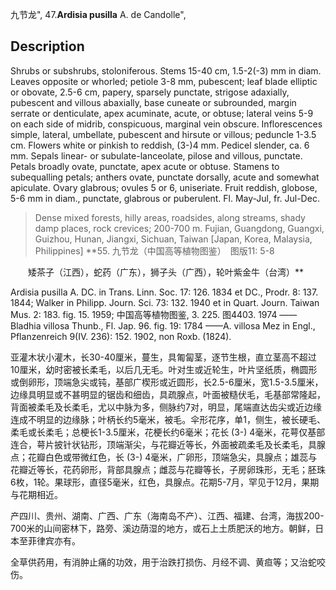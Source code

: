 九节龙",
47.**Ardisia pusilla** A. de Candolle",

## Description
Shrubs or subshrubs, stoloniferous. Stems 15-40 cm, 1.5-2(-3) mm in diam. Leaves opposite or whorled; petiole 3-8 mm, pubescent; leaf blade elliptic or obovate, 2.5-6 cm, papery, sparsely punctate, strigose adaxially, pubescent and villous abaxially, base cuneate or subrounded, margin serrate or denticulate, apex acuminate, acute, or obtuse; lateral veins 5-9 on each side of midrib, conspicuous, marginal vein obscure. Inflorescences simple, lateral, umbellate, pubescent and hirsute or villous; peduncle 1-3.5 cm. Flowers white or pinkish to reddish, (3-)4 mm. Pedicel slender, ca. 6 mm. Sepals linear- or subulate-lanceolate, pilose and villous, punctate. Petals broadly ovate, punctate, apex acute or obtuse. Stamens to subequalling petals; anthers ovate, punctate dorsally, acute and somewhat apiculate. Ovary glabrous; ovules 5 or 6, uniseriate. Fruit reddish, globose, 5-6 mm in diam., punctate, glabrous or puberulent. Fl. May-Jul, fr. Jul-Dec.

> Dense mixed forests, hilly areas, roadsides, along streams, shady damp places, rock crevices; 200-700 m. Fujian, Guangdong, Guangxi, Guizhou, Hunan, Jiangxi, Sichuan, Taiwan [Japan, Korea, Malaysia, Philippines]
**55. 九节龙（中国高等植物图鉴）　图版11: 5-8
<p style='text-indent:28px'>矮茶子（江西），蛇药（广东），狮子头（广西），轮叶紫金牛（台湾）**

Ardisia pusilla A. DC. in Trans. Linn. Soc. 17: 126. 1834 et DC., Prodr. 8: 137. 1844; Walker in Philipp. Journ. Sci. 73: 132. 1940 et in Quart. Journ. Taiwan Mus. 2: 183. fig. 15. 1959; 中国高等植物图鉴, 3. 225. 图4403. 1974 ——Bladhia villosa Thunb., Fl. Jap. 96. fig. 19: 1784 ——A. villosa Mez in Engl., Pflanzenreich 9(IV. 236): 152. 1902, non Roxb. (1824). 

亚灌木状小灌木，长30-40厘米，蔓生，具匍匐茎，逐节生根，直立茎高不超过10厘米，幼时密被长柔毛，以后几无毛。叶对生或近轮生，叶片坚纸质，椭圆形或倒卵形，顶端急尖或钝，基部广楔形或近圆形，长2.5-6厘米，宽1.5-3.5厘米，边缘具明显或不甚明显的锯齿和细齿，具疏腺点，叶面被糙伏毛，毛基部常隆起，背面被柔毛及长柔毛，尤以中脉为多，侧脉约7对，明显，尾端直达齿尖或近边缘连成不明显的边缘脉；叶柄长约5毫米，被毛。伞形花序，单1，侧生，被长硬毛、柔毛或长柔毛；总梗长1-3.5厘米，花梗长约6毫米；花长 (3-) 4毫米，花萼仅基部连合，萼片披针状钻形，顶端渐尖，与花瓣近等长，外面被疏柔毛及长柔毛，具腺点；花瓣白色或带微红色，长 (3-) 4毫米，广卵形，顶端急尖，具腺点；雄蕊与花瓣近等长，花药卵形，背部具腺点；雌蕊与花瓣等长，子房卵珠形，无毛；胚珠6枚，1轮。果球形，直径5毫米，红色，具腺点。花期5-7月，罕见于12月，果期与花期相近。

产四川、贵州、湖南、广西、广东（海南岛不产）、江西、福建、台湾，海拔200-700米的山间密林下，路旁、溪边荫湿的地方，或石上土质肥沃的地方。朝鲜，日本至菲律宾亦有。

全草供药用，有消肿止痛的功效，用于治跌打损伤、月经不调、黄疸等；又治蛇咬伤。
